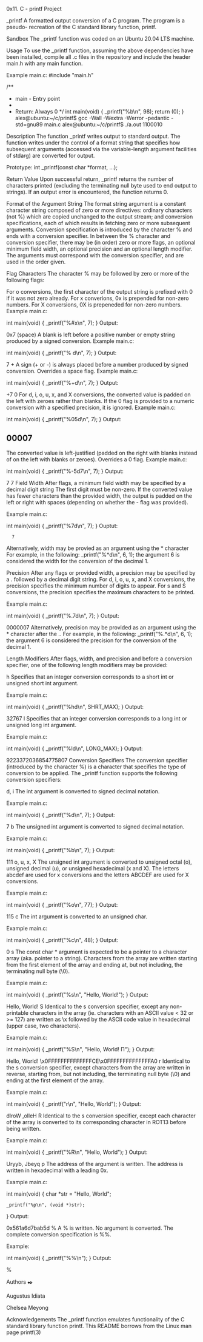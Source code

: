 0x11. C - printf Project

_printf
A formatted output conversion of a C program. The program is a pseudo- recreation of the C standard library function, printf.

Sandbox
The _printf function was coded on an Ubuntu 20.04 LTS machine.

Usage
To use the _printf function, assuming the above dependencies have been installed, compile all .c files in the repository and include the header main.h with any main function.

Example main.c:
#include "main.h"

/**
 * main - Entry point
 *
 * Return: Always 0
 */
int main(void)
{
    _printf("%b\n", 98);
    return (0);
}
alex@ubuntu:~/c/printf$ gcc -Wall -Wextra -Werror -pedantic -std=gnu89 main.c
alex@ubuntu:~/c/printf$ ./a.out
1100010

Description
The function _printf writes output to standard output. The function writes under the control of a format string that specifies how subsequent arguments (accessed via the variable-length argument facilities of stdarg) are converted for output.

Prototype: int _printf(const char *format, ...);

Return Value
Upon successful return, _printf returns the number of characters printed (excluding the terminating null byte used to end output to strings). If an output error is encountered, the function returns 0.

Format of the Argument String
The format string argument is a constant character string composed of zero or more directives: ordinary characters (not %) which are copied unchanged to the output stream; and conversion specifications, each of which results in fetching zero or more subsequent arguments. Conversion specification is introduced by the character % and ends with a conversion specifier. In between the % character and conversion specifier, there may be (in order) zero or more flags, an optional minimum field width, an optional precision and an optional length modifier. The arguments must correspond with the conversion specifier, and are used in the order given.

Flag Characters
The character % may be followed by zero or more of the following flags:

For o conversions, the first character of the output string is prefixed with 0 if it was not zero already.
For x converions, 0x is prepended for non-zero numbers.
For X conversions, 0X is prepeneded for non-zero numbers.
Example main.c:

int main(void)
{
    _printf("%#x\n", 7);
}
Output:

0x7
(space)
A blank is left before a positive number or empty string produced by a signed conversion.
Example main.c:

int main(void)
{
    _printf("% d\n", 7);
}
Output:

 7
+
A sign (+ or -) is always placed before a number produced by signed conversion.
Overrides a space flag.
Example main.c:

int main(void)
{
    _printf("%+d\n", 7);
}
Output:

+7
0
For d, i, o, u, x, and X conversions, the converted value is padded on the left with zeroes rather than blanks.
If the 0 flag is provided to a numeric conversion with a specified precision, it is ignored.
Example main.c:

int main(void)
{
    _printf("%05d\n", 7);
}
Output:

00007
-
The converted value is left-justified (padded on the right with blanks instead of on the left with blanks or zeroes).
Overrides a 0 flag.
Example main.c:

int main(void)
{
    _printf("%-5d7\n", 7);
}
Output:

7    7
Field Width
After flags, a minimum field width may be specified by a decimal digit string The first digit must be non-zero. If the converted value has fewer characters than the provided width, the output is padded on the left or right with spaces (depending on whether the - flag was provided).

Example main.c:

int main(void)
{
    _printf("%7d\n", 7);
}
Ouptut:

      7
Alternatively, width may be provied as an argument using the * character For example, in the following: _printf("%*d\n", 6, 1); the argument 6 is considered the width for the conversion of the decimal 1.

Precision
After any flags or provided width, a precision may be specified by a . followed by a decimal digit string. For d, i, o, u, x, and X conversions, the precision specifies the minimum number of digits to appear. For s and S conversions, the precision specifies the maximum characters to be printed.

Example main.c:

int main(void)
{
    _printf("%.7d\n", 7);
}
Output:

0000007
Alternatively, precision may be provided as an argument using the * character after the .. For example, in the following: _printf("%.*d\n", 6, 1); the argument 6 is considered the precision for the conversion of the decimal 1.

Length Modifiers
After flags, width, and precision and before a conversion specifier, one of the following length modifiers may be provided:

h
Specifies that an integer conversion corresponds to a short int or unsigned short int argument.

Example main.c:

int main(void)
{
    _printf("%hd\n", SHRT_MAX);
}
Output:

32767
l
Specifies that an integer conversion corresponds to a long int or unsigned long int argument.

Example main.c:

int main(void)
{
    _printf("%ld\n", LONG_MAX);
}
Output:

9223372036854775807
Conversion Specifiers
The conversion specifier (introduced by the character %) is a character that specifies the type of conversion to be applied. The _printf function supports the following conversion specifiers:

d, i
The int argument is converted to signed decimal notation.

Example main.c:

int main(void)
{
    _printf("%d\n", 7);
}
Output:

7
b
The unsigned int argument is converted to signed decimal notation.

Example main.c:

int main(void)
{
    _printf("%b\n", 7);
}
Output:

111
o, u, x, X
The unsigned int argument is converted to unsigned octal (o), unsigned decimal (u), or unsigned hexadecimal (x and X). The letters abcdef are used for x conversions and the letters ABCDEF are used for X conversions.

Example main.c:

int main(void)
{
    _printf("%o\n", 77);
}
Output:

115
c
The int argument is converted to an unsigned char.

Example main.c:

int main(void)
{
    _printf("%c\n", 48);
}
Output:

0
s
The const char * argument is expected to be a pointer to a character array (aka. pointer to a string). Characters from the array are written starting from the first element of the array and ending at, but not including, the terminating null byte (\0).

Example main.c:

int main(void)
{
    _printf("%s\n", "Hello, World!");
}
Output:

Hello, World!
S
Identical to the s conversion specifier, except any non-printable characters in the array (ie. characters with an ASCII value < 32 or >= 127) are written as \x followed by the ASCII code value in hexadecimal (upper case, two characters).

Example main.c:

int main(void)
{
    _printf("%S\n", "Hello, World! Π");
}
Output:

Hello, World! \x0FFFFFFFFFFFFFFCE\x0FFFFFFFFFFFFFFA0
r Identical to the s conversion specifier, except characters from the array are written in reverse, starting from, but not including, the terminating null byte (\0) and ending at the first element of the array.

Example main.c:

int main(void)
{
    _printf("r\n", "Hello, World");
}
Output:

dlroW ,olleH
R
Identical to the s conversion specifier, except each character of the array is converted to its corresponding character in ROT13 before being written.

Example main.c:

int main(void)
{
    _printf("%R\n", "Hello, World");
}
Output:

Uryyb, Jbeyq
p
The address of the argument is written. The address is written in hexadecimal with a leading 0x.

Example main.c:

int main(void)
{
    char *str = "Hello, World";

    _printf("%p\n", (void *)str);
}
Output:

0x561a6d7bab5d
%
A % is written. No argument is converted. The complete conversion specification is %%.

Example:

int main(void)
{
    _printf("%%\n");
}
Output:

%

Authors ✒️

Augustus Idiata <August-IE>

Chelsea Meyong <ChelseaBun>

Acknowledgements
The _printf function emulates functionality of the C standard library function printf. This README borrows from the Linux man page printf(3)
